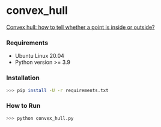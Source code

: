 # convex_hull
[Convex hull: how to tell whether a point is inside or outside?](https://salzi.blog/2014/05/01/convex-hull-how-to-tell-whether-a-point-is-inside-or-outside/)

### Requirements

- Ubuntu Linux 20.04
- Python version >= 3.9

### Installation

```sh
>>> pip install -U -r requirements.txt
```

### How to Run

```sh
>>> python convex_hull.py
```
